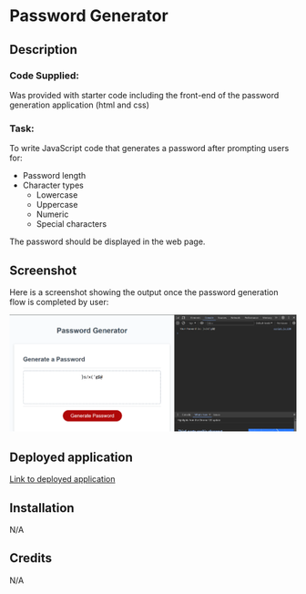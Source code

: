 # Password Generator

## Description

### Code Supplied:

Was provided with starter code including the front-end of the password generation application (html and css)

### Task:

To write JavaScript code that generates a password after prompting users for:

- Password length
- Character types
    * Lowercase
    * Uppercase
    * Numeric
    * Special characters

The password should be displayed in the web page.

## Screenshot

Here is a screenshot showing the output once the password generation flow is completed by user:

![screenshot password generator output](Assets/images/output-screenshot.png)

## Deployed application

[Link to deployed application](https://adam-deb.github.io/Password-Generator/)

## Installation

N/A

## Credits

N/A